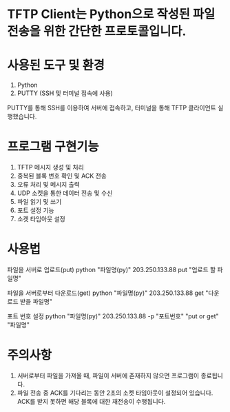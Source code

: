 # TFTP Client는 Python으로 작성된 파일 전송을 위한 간단한 프로토콜입니다.


# 사용된 도구 및 환경
1. Python
2. PUTTY (SSH 및 터미널 접속에 사용)

PUTTY를 통해 SSH를 이용하여 서버에 접속하고, 터미널을 통해 TFTP 클라이언트 실행했습니다.


# 프로그램 구현기능
1. TFTP 메시지 생성 및 처리
2. 중복된 블록 번호 확인 및 ACK 전송
3. 오류 처리 및 메시지 출력
4. UDP 소켓을 통한 데이터 전송 및 수신
5. 파일 읽기 및 쓰기
6. 포트 설정 기능
7. 소켓 타임아웃 설정


# 사용법
파일을 서버로 업로드(put)
python "파일명(py)" 203.250.133.88 put "업로드 할 파일명"

파일을 서버로부터 다운로드(get)
python "파일명(py)" 203.250.133.88 get "다운로드 받을 파일명"

포트 번호 설정
python "파일명(py)" 203.250.133.88 -p "포트번호" "put or get" "파일명"


# 주의사항
1. 서버로부터 파일을 가져올 때, 파일이 서버에 존재하지 않으면 프로그램이 종료됩니다.
2. 파일 전송 중 ACK를 기다리는 동안 2초의 소켓 타임아웃이 설정되어 있습니다. ACK를 받지 못하면 해당 블록에 대한 재전송이 수행됩니다.
